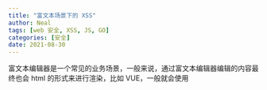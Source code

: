 ```yaml
---
title: "富文本场景下的 XSS"
author: Neal
tags: [web 安全, XSS, JS, GO]
categories: [安全]
date: 2021-08-30
---
```


富文本编辑器是一个常见的业务场景，一般来说，通过富文本编辑器编辑的内容最终也会 html 的形式来进行渲染，比如 VUE，一般就会使用